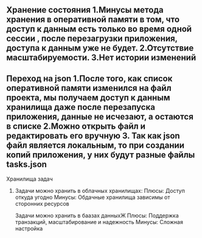 Хранение состояния
1.Минусы метода хранения в оперативной памяти в том, что доступ к данным есть только во время одной сессии , 
после перезагрузки приложения, доступа к данным уже не будет.
2.Отсутствие масштабируемости.
3.Нет истории изменений
-------------------------------------------------------------------------------------------------------------
Переход на json
1.После того, как список оперативной памяти изменился на файл проекта, мы получаем доступ к данным хранилища даже после перезапуска приложения, данные не исчезают, а остаются в списке
2.Можно открыть файл и редактировать его вручную
3. Так как json файл является локальным, то при создании копий приложения, у них будут разные файлы tasks.json
-------------------------------------------------------------------------------------------------------------
Хранилища задач
1. Задачи можно хранить в облачных хранилищах:
   Плюсы: Доступ откуда угодно
   Минусы: Обдачные хранилища зависимы от сторонних ресурсов
  
   Задачи можно хранить в баазах данныхЖ
   Плюсы: Поддержка транзакций, масштабирование и надежность
   Минусы: Сложная настройка
